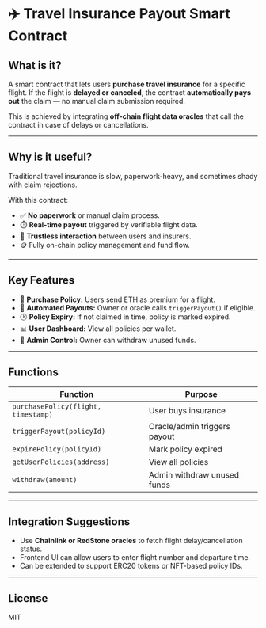 # ✈️ Travel Insurance Payout Smart Contract

## What is it?

A smart contract that lets users **purchase travel insurance** for a specific flight. If the flight is **delayed or canceled**, the contract **automatically pays out** the claim — no manual claim submission required.

This is achieved by integrating **off-chain flight data oracles** that call the contract in case of delays or cancellations.

---

## Why is it useful?

Traditional travel insurance is slow, paperwork-heavy, and sometimes shady with claim rejections.

With this contract: 

- ✅ **No paperwork** or manual claim process.
- ⏱️ **Real-time payout** triggered by verifiable flight data.
- 🤝 **Trustless interaction** between users and insurers.
- 🪙 Fully on-chain policy management and fund flow.

---

## Key Features

- 🔐 **Purchase Policy:** Users send ETH as premium for a flight.
- 💸 **Automated Payouts:** Owner or oracle calls `triggerPayout()` if eligible.
- 🕑 **Policy Expiry:** If not claimed in time, policy is marked expired.
- 📊 **User Dashboard:** View all policies per wallet.
- 👑 **Admin Control:** Owner can withdraw unused funds.

---

## Functions

| Function                            | Purpose                      |
| ----------------------------------- | ---------------------------- |
| `purchasePolicy(flight, timestamp)` | User buys insurance          |
| `triggerPayout(policyId)`           | Oracle/admin triggers payout |
| `expirePolicy(policyId)`            | Mark policy expired          |
| `getUserPolicies(address)`          | View all policies            |
| `withdraw(amount)`                  | Admin withdraw unused funds  |

---

## Integration Suggestions

- Use **Chainlink or RedStone oracles** to fetch flight delay/cancellation status.
- Frontend UI can allow users to enter flight number and departure time.
- Can be extended to support ERC20 tokens or NFT-based policy IDs.

---

## License

MIT
